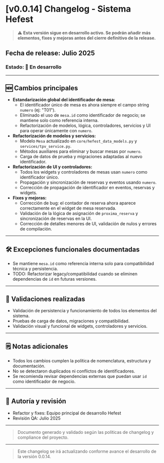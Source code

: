 # [v0.0.14] Changelog - Sistema Hefest

> ⚠️ **Esta versión sigue en desarrollo activo. Se podrán añadir más elementos, fixes y mejoras antes del cierre definitivo de la release.**

## Fecha de release: Julio 2025

### Estado: 🚧 En desarrollo

---

## 🆕 Cambios principales

- **Estandarización global del identificador de mesa:**
  - El identificador único de mesa es ahora siempre el campo string `numero` (ej: "T01").
  - Eliminado el uso de `mesa.id` como identificador de negocio; se mantiene solo como referencia interna.
  - Refactorización de modelos, lógica, controladores, servicios y UI para operar únicamente con `numero`.
- **Refactorización de modelos y servicios:**
  - Modelo `Mesa` actualizado en `core/hefest_data_models.py` y `services/tpv_service.py`.
  - Métodos auxiliares para eliminar y buscar mesas por `numero`.
  - Carga de datos de prueba y migraciones adaptadas al nuevo identificador.
- **Refactorización de UI y controladores:**
  - Todos los widgets y controladores de mesas usan `numero` como identificador único.
  - Propagación y sincronización de reservas y eventos usando `numero`.
  - Corrección de propagación de identificador en eventos, reservas y widgets.
- **Fixes y mejoras:**
  - Corrección de bug: el contador de reserva ahora aparece correctamente en el widget de mesa reservada.
  - Validación de la lógica de asignación de `proxima_reserva` y sincronización de reservas en la UI.
  - Corrección de detalles menores de UI, validación de nulos y errores de compilación.

---

## 🛠️ Excepciones funcionales documentadas

- Se mantiene `mesa.id` como referencia interna solo para compatibilidad técnica y persistencia.
- TODO: Refactorizar legacy/compatibilidad cuando se eliminen dependencias de `id` en futuras versiones.

---

## 🧪 Validaciones realizadas

- Validación de persistencia y funcionamiento de todos los elementos del sistema.
- Pruebas de carga de datos, migraciones y compatibilidad.
- Validación visual y funcional de widgets, controladores y servicios.

---

## 🗒️ Notas adicionales

- Todos los cambios cumplen la política de nomenclatura, estructura y documentación.
- No se detectaron duplicados ni conflictos de identificadores.
- Se recomienda revisar dependencias externas que puedan usar `id` como identificador de negocio.

---

## 👤 Autoría y revisión

- Refactor y fixes: Equipo principal de desarrollo Hefest
- Revisión QA: Julio 2025

---

> Documento generado y validado según las políticas de changelog y compliance del proyecto.

---

> Este changelog se irá actualizando conforme avance el desarrollo de la versión 0.0.14.
